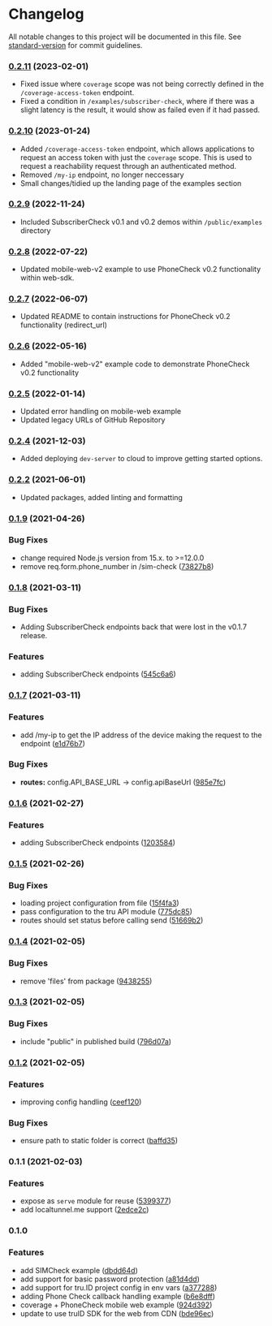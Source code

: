 # Changelog

All notable changes to this project will be documented in this file. See [standard-version](https://github.com/conventional-changelog/standard-version) for commit guidelines.

### [0.2.11](https://github.com/tru-ID/dev-server/compare/v0.2.10...v0.2.11) (2023-02-01)

- Fixed issue where `coverage` scope was not being correctly defined in the `/coverage-access-token` endpoint.
- Fixed a condition in `/examples/subscriber-check`, where if there was a slight latency is the result, it would show as failed even if it had passed.

### [0.2.10](https://github.com/tru-ID/dev-server/compare/v0.2.9...v0.2.10) (2023-01-24)

- Added `/coverage-access-token` endpoint, which allows applications to request an access token with just the `coverage` scope. This is used to request a reachability request through an authenticated method.
- Removed `/my-ip` endpoint, no longer neccessary
- Small changes/tidied up the landing page of the examples section

### [0.2.9](https://github.com/tru-ID/dev-server/compare/v0.2.8...v0.2.9) (2022-11-24)

- Included SubscriberCheck v0.1 and v0.2 demos within `/public/examples` directory

### [0.2.8](https://github.com/tru-ID/dev-server/compare/v0.2.1...v0.2.8) (2022-07-22)

- Updated mobile-web-v2 example to use PhoneCheck v0.2 functionality within web-sdk.

### [0.2.7](https://github.com/tru-ID/dev-server/compare/v0.2.1...v0.2.7) (2022-06-07)

- Updated README to contain instructions for PhoneCheck v0.2 functionality (redirect_url)

### [0.2.6](https://github.com/tru-ID/dev-server/compare/v0.2.1...v0.2.6) (2022-05-16)

- Added "mobile-web-v2" example code to demonstrate PhoneCheck v0.2 functionality

### [0.2.5](https://github.com/tru-ID/dev-server/compare/v0.2.4...v0.2.5) (2022-01-14)

- Updated error handling on mobile-web example
- Updated legacy URLs of GitHub Repository

### [0.2.4](https://github.com/tru-ID/dev-server/compare/v0.2.3...v0.2.4) (2021-12-03)

- Added deploying `dev-server` to cloud to improve getting started options.

### [0.2.2](https://github.com/tru-ID/dev-server/compare/v0.2.1...v0.2.2) (2021-06-01)

- Updated packages, added linting and formatting

### [0.1.9](https://github.com/tru-ID/dev-server/compare/v0.1.8...v0.1.9) (2021-04-26)

### Bug Fixes

- change required Node.js version from 15.x. to >=12.0.0
- remove req.form.phone_number in /sim-check ([73827b8](https://github.com/tru-ID/dev-server/commit/73827b85721ad7c1650e8a1ac2191b56a24ee36a))

### [0.1.8](https://github.com/tru-ID/dev-server/compare/v0.1.7...v0.1.8) (2021-03-11)

### Bug Fixes

- Adding SubscriberCheck endpoints back that were lost in the v0.1.7 release.

### Features

- adding SubscriberCheck endpoints ([545c6a6](https://github.com/tru-ID/dev-server/commit/545c6a670e4c4147b7c34f06c2ddbe0cf34bff1d))

### [0.1.7](https://github.com/tru-ID/dev-server/compare/v0.1.6...v0.1.7) (2021-03-11)

### Features

- add /my-ip to get the IP address of the device making the request to the endpoint ([e1d76b7](https://github.com/tru-ID/dev-server/commit/e1d76b761a5da6028777cc534363d57a0fa90d01))

### Bug Fixes

- **routes:** config.API_BASE_URL -> config.apiBaseUrl ([985e7fc](https://github.com/tru-ID/dev-server/commit/985e7fccd5fb99aed7e6cf4dcea87f9859912ef1))

### [0.1.6](https://github.com/tru-ID/dev-server/compare/v0.1.5...v0.1.6) (2021-02-27)

### Features

- adding SubscriberCheck endpoints ([1203584](https://github.com/tru-ID/dev-server/commit/1203584f836f48f53e36755aefb84abe665705fb))

### [0.1.5](https://github.com/tru-ID/dev-server/compare/v0.1.4...v0.1.5) (2021-02-26)

### Bug Fixes

- loading project configuration from file ([15f4fa3](https://github.com/tru-ID/dev-server/commit/15f4fa3d6da37ebc012b1227e88d6df2a751c499))
- pass configuration to the tru API module ([775dc85](https://github.com/tru-ID/dev-server/commit/775dc85e4f750cf1f0297e884bc988db03a58212))
- routes should set status before calling send ([51669b2](https://github.com/tru-ID/dev-server/commit/51669b21dc5c1eba089852c2dcb23d25e5d1e314))

### [0.1.4](https://github.com/tru-ID/dev-server/compare/v0.1.3...v0.1.4) (2021-02-05)

### Bug Fixes

- remove 'files' from package ([9438255](https://github.com/tru-ID/dev-server/commit/943825553a4a78d40bf4c78af4be2c052d3d1a14))

### [0.1.3](https://github.com/tru-ID/dev-server/compare/v0.1.2...v0.1.3) (2021-02-05)

### Bug Fixes

- include "public" in published build ([796d07a](https://github.com/tru-ID/dev-server/commit/796d07a379ecd35a1f4a134ad112bdd5d99c64a6))

### [0.1.2](https://github.com/tru-ID/dev-server/compare/v0.1.1...v0.1.2) (2021-02-05)

### Features

- improving config handling ([ceef120](https://github.com/tru-ID/dev-server/commit/ceef120652e31b8287d43de368bb7611677c4f3c))

### Bug Fixes

- ensure path to static folder is correct ([baffd35](https://github.com/tru-ID/dev-server/commit/baffd3515a235f9f103d2557af6e5fc115d50e20))

### 0.1.1 (2021-02-03)

### Features

- expose as `serve` module for reuse ([5399377](https://github.com/tru-ID/dev-server/commit/53993771092a379c478e0dea42bf40cd5902f593))
- add localtunnel.me support ([2edce2c](https://github.com/tru-ID/dev-server/commit/2edce2c5a77719c5ebb2c1184cdeb8f8aa2afc8b))

### 0.1.0

### Features

- add SIMCheck example ([dbdd64d](https://github.com/tru-ID/dev-server/commit/dbdd64d14d46ee1104df652769179ecf7c3bba27))
- add support for basic password protection ([a81d4dd](https://github.com/tru-ID/dev-server/commit/a81d4ddbc5fb42deb56ac2d23dd5abc26c22129a))
- add support for tru.ID project config in env vars ([a377288](https://github.com/tru-ID/dev-server/commit/a3772888b3ecbb1327d32abee287855be0b56579))
- adding Phone Check callback handling example ([b6e8dff](https://github.com/tru-ID/dev-server/commit/b6e8dffe91943d358425f9bbadde049222349cb0))
- coverage + PhoneCheck mobile web example ([924d392](https://github.com/tru-ID/dev-server/commit/924d39290225ce6f496d244a52c498d7948946c0))
- update to use truID SDK for the web from CDN ([bde96ec](https://github.com/tru-ID/dev-server/commit/bde96ec720583e92c8dc8c4a7f7239154e00bcac))
